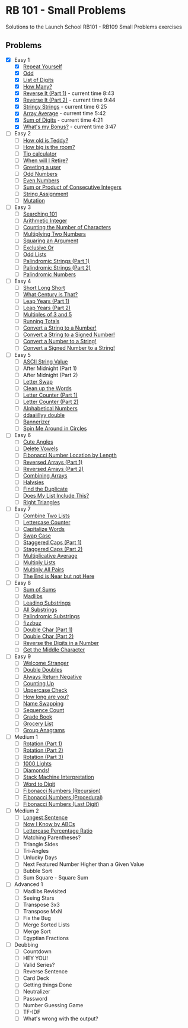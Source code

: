 # RB 101 - Small Problems

Solutions to the Launch School RB101 - RB109 Small Problems exercises

## Problems

- [x] Easy 1
  - [x] [Repeat Yourself](./easy_1/01.rb)
  - [x] [Odd](./easy_1/02.rb)
  - [x] [List of Digits](./easy_1/03.rb)
  - [x] [How Many?](./easy_1/04.rb)
  - [x] [Reverse It (Part 1)](./easy_1/05.rb) - current time 8:43
  - [x] [Reverse It (Part 2)](./easy_1/06.rb) - current time 9:44
  - [x] [Stringy Strings](./easy_1/07.rb) - current time 6:25
  - [x] [Array Average](./easy_1/08.rb) - current time 5:42
  - [x] [Sum of Digits](./easy_1/09.rb) - current time 4:21
  - [x] [What's my Bonus?](./easy_1/10.rb) - current time 3:47
- [ ] Easy 2
  - [ ] [How old is Teddy?](./easy_2/01.rb)
  - [ ] [How big is the room?](./easy_2/02.rb)
  - [ ] [Tip calculator](./easy_2/03.rb)
  - [ ] [When will I Retire?](./easy_2/04.rb)
  - [ ] [Greeting a user](./easy_2/05.rb)
  - [ ] [Odd Numbers](./easy_2/06.rb)
  - [ ] [Even Numbers](./easy_2/07.rb)
  - [ ] [Sum or Product of Consecutive Integers](./easy_2/08.rb)
  - [ ] [String Assignment](./easy_2/09.rb)
  - [ ] [Mutation](./easy_2/10.rb)
- [ ] Easy 3
  - [ ] [Searching 101](./easy_3/01.rb)
  - [ ] [Arithmetic Integer](./easy_3/02.rb)
  - [ ] [Counting the Number of Characters](./easy_3/03.rb)
  - [ ] [Multiplying Two Numbers](./easy_3/04.rb)
  - [ ] [Squaring an Argument](./easy_3/05.rb)
  - [ ] [Exclusive Or](./easy_3/06.rb)
  - [ ] [Odd Lists](./easy_3/07.rb)
  - [ ] [Palindromic Strings (Part 1)](./easy_3/08.rb)
  - [ ] [Palindromic Strings (Part 2)](./easy_3/09.rb)
  - [ ] [Palindromic Numbers](./easy_3/10.rb)
- [ ] Easy 4
  - [ ] [Short Long Short](./easy_4/01.rb)
  - [ ] [What Century is That?](./easy_4/02.rb)
  - [ ] [Leap Years (Part 1)](./easy_4/03.rb)
  - [ ] [Leap Years (Part 2)](./easy_4/04.rb)
  - [ ] [Multiples of 3 and 5](./easy_4/05.rb)
  - [ ] [Running Totals](./easy_4/06.rb)
  - [ ] [Convert a String to a Number!](./easy_4/07.rb)
  - [ ] [Convert a String to a Signed Number!](./easy_4/08.rb)
  - [ ] [Convert a Number to a String!](./easy_4/09.rb)
  - [ ] [Convert a Signed Number to a String!](./easy_4/10.rb)
- [ ] Easy 5
  - [ ] [ASCII String Value](./easy_5/01.rb)
  - [ ] After Midnight (Part 1)
  - [ ] After Midnight (Part 2)
  - [ ] [Letter Swap](./easy_5/04.rb)
  - [ ] [Clean up the Words](./easy_5/05.rb)
  - [ ] [Letter Counter (Part 1)](./easy_5/06.rb)
  - [ ] [Letter Counter (Part 2)](./easy_5/07.rb)
  - [ ] [Alphabetical Numbers](./easy_5/08.rb)
  - [ ] [ddaaiillyy double](./easy_5/09.rb)
  - [ ] [Bannerizer](./easy_5/10.rb)
  - [ ] [Spin Me Around in Circles](./easy_5/11.md)
- [ ] Easy 6
  - [ ] [Cute Angles](./easy_6/01.rb)
  - [ ] [Delete Vowels](./easy_6/02.rb)
  - [ ] [Fibonacci Number Location by Length](./easy_6/03.rb)
  - [ ] [Reversed Arrays (Part 1)](./easy_6/04.rb)
  - [ ] [Reversed Arrays (Part 2)](./easy_6/05.rb)
  - [ ] [Combining Arrays](./easy_6/06.rb)
  - [ ] [Halvsies](./easy_6/07.rb)
  - [ ] [Find the Duplicate](./easy_6/08.rb)
  - [ ] [Does My List Include This?](./easy_6/09.rb)
  - [ ] [Right Triangles](./easy_6/10.rb)
- [ ] Easy 7
  - [ ] [Combine Two Lists](./easy_7/01.rb)
  - [ ] [Lettercase Counter](./easy_7/02.rb)
  - [ ] [Capitalize Words](./easy_7/03.rb)
  - [ ] [Swap Case](./easy_7/04.rb)
  - [ ] [Staggered Caps (Part 1)](./easy_7/05.rb)
  - [ ] [Staggered Caps (Part 2)](./easy_7/06.rb)
  - [ ] [Multiplicative Average](./easy_7/07.rb)
  - [ ] [Multiply Lists](./easy_7/08.rb)
  - [ ] [Multiply All Pairs](./easy_7/09.rb)
  - [ ] [The End is Near but not Here](./easy_7/10.rb)
- [ ] Easy 8
  - [ ] [Sum of Sums](./easy_8/01.rb)
  - [ ] [Madlibs](./easy_8/02.rb)
  - [ ] [Leading Substrings](./easy_8/03.rb)
  - [ ] [All Substrings](./easy_8/04.rb)
  - [ ] [Palindromic Substrings](./easy_8/05.rb)
  - [ ] [fizzbuz](./easy_8/06.rb)
  - [ ] [Double Char (Part 1)](./easy_8/07.rb)
  - [ ] [Double Char (Part 2)](./easy_8/08.rb)
  - [ ] [Reverse the Digits in a Number](./easy_8/09.rb)
  - [ ] [Get the Middle Character](./easy_8/10.rb)
- [ ] Easy 9
  - [ ] [Welcome Stranger](./easy_9/01.rb)
  - [ ] [Double Doubles](./easy_9/02.rb)
  - [ ] [Always Return Negative](./easy_9/03.rb)
  - [ ] [Counting Up](./easy_9/04.rb)
  - [ ] [Uppercase Check](./easy_9/05.rb)
  - [ ] [How long are you?](./easy_9/06.rb)
  - [ ] [Name Swapping](./easy_9/07.rb)
  - [ ] [Sequence Count](./easy_9/08.rb)
  - [ ] [Grade Book](./easy_9/09.rb)
  - [ ] [Grocery List](./easy_9/10.rb)
  - [ ] [Group Anagrams](./easy_9/11.rb)
- [ ] Medium 1
  - [ ] [Rotation (Part 1)](./medium_1/01.rb)
  - [ ] [Rotation (Part 2)](./medium_1/02.rb)
  - [ ] [Rotation (Part 3)](./medium_1/03.rb)
  - [ ] [1000 Lights](./medium_1/04.rb)
  - [ ] [Diamonds!](./medium_1/05.rb)
  - [ ] [Stack Machine Interpretation](./medium_1/06.rb)
  - [ ] [Word to Digit](./medium_1/07.rb)
  - [ ] [Fibonacci Numbers (Recursion)](./medium_1/08.rb)
  - [ ] [Fibonacci Numbers (Procedural)](./medium_1/09.rb)
  - [ ] [Fibonacci Numbers (Last Digit)](./medium_1/10.rb)
- [ ] Medium 2
  - [ ] [Longest Sentence](./medium_2/01.rb)
  - [ ] [Now I Know by ABCs](./medium_2/02.rb)
  - [ ] [Lettercase Percentage Ratio](./medium_2/03.rb)
  - [ ] Matching Parentheses?
  - [ ] Triangle Sides
  - [ ] Tri-Angles
  - [ ] Unlucky Days
  - [ ] Next Featured Number Higher than a Given Value
  - [ ] Bubble Sort
  - [ ] Sum Square - Square Sum
- [ ] Advanced 1
  - [ ] Madlibs Revisited
  - [ ] Seeing Stars
  - [ ] Transpose 3x3
  - [ ] Transpose MxN
  - [ ] Fix the Bug
  - [ ] Merge Sorted Lists
  - [ ] Merge Sort
  - [ ] Egyptian Fractions
- [ ] Deubbing
  - [ ] Countdown
  - [ ] HEY YOU!
  - [ ] Valid Series?
  - [ ] Reverse Sentence
  - [ ] Card Deck
  - [ ] Getting things Done
  - [ ] Neutralizer
  - [ ] Password
  - [ ] Number Guessing Game
  - [ ] TF-IDF
  - [ ] What's wrong with the output?
